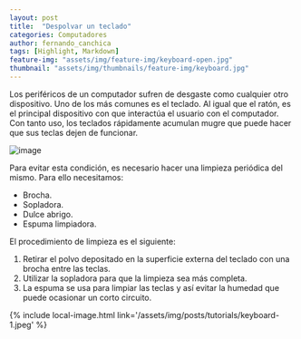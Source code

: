 ```yaml
---
layout: post
title:  "Despolvar un teclado"
categories: Computadores 
author: fernando_canchica 
tags: [Highlight, Markdown]
feature-img: "assets/img/feature-img/keyboard-open.jpg"
thumbnail: "assets/img/thumbnails/feature-img/keyboard.jpg"
---
```


Los periféricos de un computador sufren de desgaste como cualquier otro dispositivo. Uno de los más comunes es el teclado. Al igual que el ratón, es el principal dispositivo con que interactúa el usuario con el computador. Con tanto uso, los teclados rápidamente acumulan mugre que puede hacer que sus teclas dejen de funcionar. 

![image](https://thumbs.dreamstime.com/b/old-damaged-dirty-keyboard-180575117.jpg)

Para evitar esta condición, es necesario hacer una limpieza periódica del mismo. Para ello necesitamos:

- Brocha.
- Sopladora.
- Dulce abrigo.
- Espuma limpiadora.

El procedimiento de limpieza es el siguiente:

1. Retirar el polvo depositado en la superficie externa del teclado con una brocha entre las teclas.
2. Utilizar la sopladora para que la limpieza sea más completa.
3. La espuma se usa para limpiar las teclas y así evitar la humedad que puede ocasionar un corto circuito.

{% include local-image.html link='/assets/img/posts/tutorials/keyboard-1.jpeg' %}

